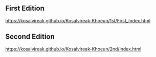 ## First Edition
https://kosalvireak.github.io/Kosalvireak-Khoeun/1st/First_Index.html

## Second Edition
https://kosalvireak.github.io/Kosalvireak-Khoeun/2nd/index.html
